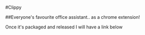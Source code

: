#Clippy

##Everyone's favourite office assistant.. as a chrome extension!

Once it's packaged and released I will have a link below
